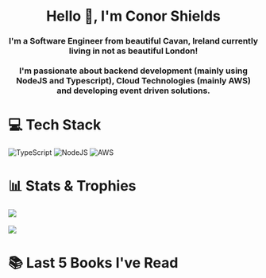 <h1 align="center">Hello 👋, I'm Conor Shields</h1>  
<h3 align="center">I'm a Software Engineer from beautiful Cavan, Ireland currently living in not as beautiful London! <br /> <br /> I'm passionate about backend development (mainly using NodeJS and Typescript), Cloud Technologies (mainly AWS) and developing event driven solutions.</h3>  
  
# 💻 Tech Stack
![TypeScript](https://img.shields.io/badge/typescript-%23007ACC.svg?style=for-the-badge&logo=typescript&logoColor=white) 
![NodeJS](https://img.shields.io/badge/node.js-6DA55F?style=for-the-badge&logo=node.js&logoColor=white) 
![AWS](https://img.shields.io/badge/AWS-%23FF9900.svg?style=for-the-badge&logo=amazon-aws&logoColor=white) 

# 📊 Stats & Trophies
![](https://nirzak-streak-stats.vercel.app/?user=cshields236&theme=darcula&hide_border=false)
<br/>
<br/>
![](https://github-profile-trophy.vercel.app/?username=cshields236&theme=dracula&no-frame=false&no-bg=true&margin-w=4)

# 📚 Last 5 Books I've Read 
<!-- GOODREADS-LIST:START -->
<!-- GOODREADS-LIST:END -->